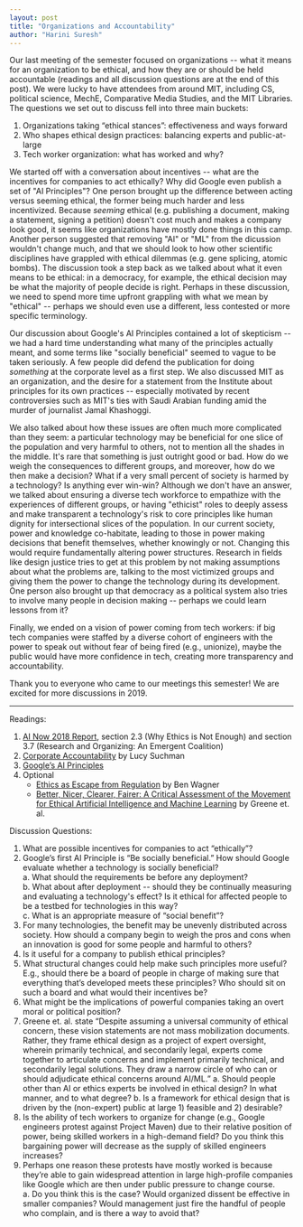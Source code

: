 ```yaml
---
layout: post
title: "Organizations and Accountability"
author: "Harini Suresh"
---
```


Our last meeting of the semester focused on organizations -- what it means for an organization to be ethical, and how they are or should be held accountable (readings and all discussion questions are at the end of this post). We were lucky to have attendees from around MIT, including CS, political science, MechE, Comparative Media Studies, and the MIT Libraries. The questions we set out to discuss fell into three main buckets: 
1. Organizations taking “ethical stances”: effectiveness and ways forward
2. Who shapes ethical design practices: balancing experts and public-at-large
3. Tech worker organization: what has worked and why?

We started off with a conversation about incentives -- what are the incentives for companies to act ethically? Why did Google even publish a set of "AI Principles"? One person brought up the difference between acting versus seeming ethical, the former being much harder and less incentivized. Because *seeming* ethical (e.g. publishing a document, making a statement, signing a petition) doesn't cost much and makes a company look good, it seems like organizations have mostly done things in this camp. Another person suggested that removing "AI" or "ML" from the dicussion wouldn't change much, and that we should look to how other scientific disciplines have grappled with ethical dilemmas (e.g. gene splicing, atomic bombs). The discussion took a step back as we talked about what it even means to be ethical: in a democracy, for example, the ethical decision may be what the majority of people decide is right. Perhaps in these discussion, we need to spend more time upfront grappling with what we mean by "ethical" -- perhaps we should even use a different, less contested or more specific terminology. 

Our discussion about Google's AI Principles contained a lot of skepticism -- we had a hard time understanding what many of the principles actually meant, and some terms like "socially beneficial" seemed to vague to be taken seriously. A few people did defend the publication for doing *something* at the corporate level as a first step. We also discussed MIT as an organization, and the desire for a statement from the Institute about principles for its own practices -- especially motivated by recent controversies such as MIT's ties with Saudi Arabian funding amid the murder of journalist Jamal Khashoggi.

We also talked about how these issues are often much more complicated than they seem: a particular technology may be beneficial for one slice of the population and very harmful to others, not to mention all the shades in the middle. It's rare that something is just outright good or bad.  How do we weigh the consequences to different groups, and moreover, how do we then make a decision? What if a very small percent of society is harmed by a technology? Is anything ever win-win? Although we don't have an answer, we talked about ensuring a diverse tech workforce to empathize with the experiences of different groups, or having "ethicist" roles to deeply assess and make transparent a technology's risk to core principles like human dignity for intersectional slices of the population. In our current society, power and knowledge co-habitate, leading to those in power making decisions that benefit themselves, whether knowingly or not. Changing this would require fundamentally altering power structures. Research in fields like design justice tries to get at this problem by not making assumptions about what the problems are, talking to the most victimized groups and giving them the power to change the technology during its development.  One person also brought up that democracy as a political system also tries to involve many people in decision making -- perhaps we could learn lessons from it? 

Finally, we ended on a vision of power coming from tech workers: if big tech companies were staffed by a diverse cohort of engineers with the power to speak out without fear of being fired (e.g., unionize), maybe the public would have more confidence in tech, creating more transparency and accountability.

Thank you to everyone who came to our meetings this semester!  We are excited for more discussions in 2019.

___________________________________

Readings:
 1.  [AI Now 2018 Report](https://ainowinstitute.org/AI_Now_2018_Report.pdf), section 2.3 (Why Ethics is Not Enough) and section 3.7 (Research and Organizing: An Emergent Coalition) 
 2. [Corporate Accountability](https://robotfutures.wordpress.com/2018/06/10/corporate-accountability/) by Lucy Suchman
 3. [Google’s AI Principles](https://www.blog.google/technology/ai/ai-principles/)
 4. Optional
       - [Ethics as Escape from Regulation](https://www.privacylab.at/wp-content/uploads/2018/07/Ben_Wagner_Ethics-as-an-Escape-from-Regulation_2018_BW9.pdf) by Ben Wagner 
       - [Better, Nicer, Clearer, Fairer: A Critical Assessment of the Movement for Ethical Artificial Intelligence and Machine Learning](http://dmgreene.net/wp-content/uploads/2018/09/Greene-Hoffman-Stark-Better-Nicer-Clearer-Fairer-HICSS-Final-Submission.pdf) by Greene et. al.

Discussion Questions:
1. What are possible incentives for companies to act “ethically”? 
2. Google’s first AI Principle is “Be socially beneficial.”  How should Google evaluate whether a technology is socially beneficial?  
      a. What should the requirements be before any deployment?  
      b. What about after deployment -- should they be continually measuring and evaluating a technology's effect?  Is it ethical for affected people to be a testbed for technologies in this way?  
      c. What is an appropriate measure of “social benefit”?
3. For many technologies, the benefit may be unevenly distributed across society.  How should a company begin to weigh the pros and cons when an innovation is good for some people and harmful to others? 
4. Is it useful for a company to publish ethical principles? 
5. What structural changes could help make such principles more useful?  E.g., should there be a board of people in charge of making sure that everything that’s developed meets these principles?  Who should sit on such a board and what would their incentives be? 
6. What might be the implications of powerful companies taking an overt moral or political position?
7. Greene et. al. state “Despite assuming a universal community of ethical concern, these vision statements are not mass mobilization documents. Rather, they frame ethical design as a project of expert oversight, wherein primarily technical, and secondarily legal, experts come together to articulate concerns and implement primarily technical, and secondarily legal solutions. They draw a narrow circle of who can or should adjudicate ethical concerns around AI/ML.” 
      a. Should people other than AI or ethics experts be involved in ethical design? In what manner, and to what degree? 
      b. Is a framework for ethical design that is driven by the (non-expert) public at large 1) feasible and 2) desirable?
8. Is the ability of tech workers to organize for change (e.g., Google engineers protest against Project Maven) due to their relative position of power, being skilled workers in a high-demand field? Do you think this bargaining power will decrease as the supply of skilled engineers increases?
9. Perhaps one reason these protests have mostly worked is because they’re able to gain widespread attention in large high-profile companies like Google which are then under public pressure to change course.  
      a. Do you think this is the case? Would organized dissent be effective in smaller companies? Would management just fire the handful of people who complain, and is there a way to avoid that?
